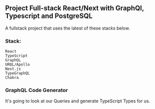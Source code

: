 ## Project Full-stack React/Next with GraphQl, Typescript and PostgreSQL  
A fullstack project that uses the latest of these stacks below.

### Stack: 
```
React  
TypeScript  
GraphQL  
URQL/Apollo  
Next.js  
TypeGraphQL  
Chakra  
```

### GraphQL Code Generator  
It's going to look at our Queries and generate TypeScript Types for us.